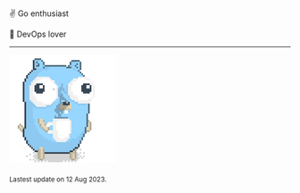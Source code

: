:v: Go enthusiast

:muscle: DevOps lover

---

![Image alt text](/images/gopher_with_coffee.gif)


<sub>Lastest update on 12 Aug 2023.</sub>
